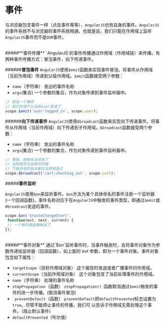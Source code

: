 # 事件

与浏览器包含事件一样（点击事件等等），`AngularJS`也有自身的事件。`AngularJS`的事件系统不与浏览器的事件系统相通，也就是说，我们只能在作用域上监听`AngularJS`事件而不是`DOM`事件。

<br>
#####**事件传播**
`AngularJS`的事件传播通过作用域（作用域链）来传播。有两种事件传播方式：冒泡事件，向下传递事件。

######**冒泡事件**
`AngularJS`使用`$emit`函数来实现事件冒泡。将事件从作用域（当前作用域）传递到父级作用域。`$emit`函数接受两个参数：
* `name`（字符串） 发出的事件名称
* `args`(集合) 一个参数的集合，作为对象传递到事件监听器中。

```javascript
// 发送一个事件
// 我们的用户以当前user登录了
scope.$emit('user:logged_in', scope.user);
```

######**向下传递事件** 
`AngularJS`使用`$broadcast`函数来实现向下传递事件。将事件从作用域（当前作用域）向下传递到子作用域。`$broadcast`函数接受两个参数：
* `name`（字符串） 发出的事件名称
* `args`(集合) 一个参数的集合，作为对象传递到事件监听器中。

```javascript
// 等等，购物车去结账了
// 当购物车在结账的时候
// 下面所有的指令都应当禁用自己
scope.$broadcast('cart:checking_out', scope.cart);
```

#####**事件监听**

`AngularJS`使用`$on`来监听事件。`$on`方法为某个具体命名的事件注册一个监听器(一个回调函数)。事件名称对应于在`AngularJS`中触发的事件类型，即通过`$emit`或`#broadcast`发送的事件。

```javascript
scope.$on('$routeChangeStart',
 function(evt, next, current) {
 // 一个新的路由被触发了
});
```
<br>
#####**事件对象**
通过`$on`监听事件时，当事件触发时，会将事件对象作为参数传递给监听器（回调函数），如上面的`evt`参数，即为一个事件对象。事件对象包含如下属性：

* `targetScope`（目标作用域对象） 这个属性时发送或者广播事件的作用域。
* `currentScope`（当前作用域对象） 这个对象包含了当前处理事件的作用域。
* `name`（字符串）  处理的事件名称
* `stopPropagation`（函数）  `stopPropagation() `函数取消通过`$emit`触发的事件的进一步传播。(取消事件冒泡)
* ` preventDefault`（函数）  `preventDefault`把`defaultPrevented`标志设置为`true`。尽管不能停止事件的传播，我们可
以告诉子作用域无需处理这个事件。（阻止默认事件）
* `defaultPrevented`（布尔值）